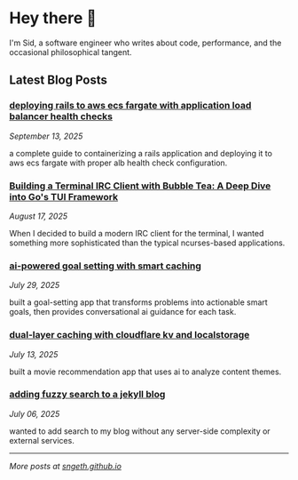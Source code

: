 # Hey there 👋

I'm Sid, a software engineer who writes about code, performance, and the occasional philosophical tangent.

## Latest Blog Posts

### [deploying rails to aws ecs fargate with application load balancer health checks](https://sngeth.github.io/rails/aws/devops/2025/09/13/deploying-rails-to-aws-ecs-fargate/)
*September 13, 2025*

a complete guide to containerizing a rails application and deploying it to aws ecs fargate with proper alb health check configuration.

### [Building a Terminal IRC Client with Bubble Tea: A Deep Dive into Go's TUI Framework](https://sngeth.github.io/go/terminal/ui/bubble-tea/2025/08/17/building-terminal-ui-with-bubble-tea/)
*August 17, 2025*

When I decided to build a modern IRC client for the terminal, I wanted something more sophisticated than the typical ncurses-based applications.

### [ai-powered goal setting with smart caching](https://sngeth.github.io/ai/javascript/cloudflare/2025/07/29/ai-powered-goal-setting-with-smart-caching/)
*July 29, 2025*

built a goal-setting app that transforms problems into actionable smart goals, then provides conversational ai guidance for each task.

### [dual-layer caching with cloudflare kv and localstorage](https://sngeth.github.io/cloudflare/javascript/2025/07/13/dual-layer-caching-with-cloudflare-kv-and-localstorage/)
*July 13, 2025*

built a movie recommendation app that uses ai to analyze content themes.

### [adding fuzzy search to a jekyll blog](https://sngeth.github.io/jekyll/javascript/2025/07/06/adding-fuzzy-search-to-jekyll/)
*July 06, 2025*

wanted to add search to my blog without any server-side complexity or external services.


---

*More posts at [sngeth.github.io](https://sngeth.github.io)*
